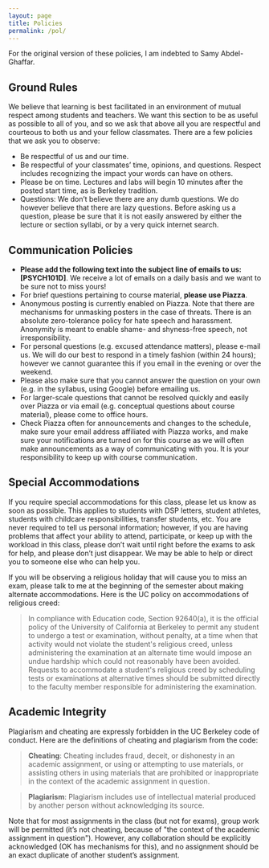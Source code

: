 ```yaml
---
layout: page
title: Policies
permalink: /pol/
---
```


For the original version of these policies,
I am indebted to Samy Abdel-Ghaffar.

## Ground Rules

We believe that learning is best facilitated in an environment of mutual respect among students and teachers.
We want this section to be as useful as possible to all of you, and so we ask that above all you are respectful and courteous to both us and your fellow classmates.
There are a few policies that we ask you to observe:
- Be respectful of us and our time.
- Be respectful of your classmates’ time, opinions, and questions. Respect includes recognizing the impact your words can have on others.
- Please be on time. Lectures and labs will begin 10 minutes after the posted start time, as is Berkeley tradition.
- Questions: We don’t believe there are any dumb questions. We do however believe that there are lazy questions. Before asking us a question, please be sure that it is not easily answered by either the lecture or section syllabi, or by a very quick internet search.


## Communication Policies

- **Please add the following text into the subject line of emails to us: [PSYCH101D]**.
We receive a lot of emails on a daily basis and we want to be sure not to miss yours!
- For brief questions pertaining to course material, **please use Piazza**.
- Anonymous posting is currently enabled on Piazza.
Note that there are mechanisms for unmasking posters in the case of threats.
There is an absolute zero-tolerance policy for hate speech and harassment.
Anonymity is meant to enable shame- and shyness-free speech, not irresponsibility.
- For personal questions (e.g. excused attendance matters), please e-mail us.
We will do our best to respond in a timely fashion (within 24 hours); however we cannot guarantee this if you email in the evening or over the weekend.
- Please also make sure that you cannot answer the question on your own (e.g. in the syllabus, using Google) before emailing us.
- For larger-scale questions that cannot be resolved quickly and easily over Piazza or via email (e.g. conceptual questions about course material), please come to office hours.
- Check Piazza often for announcements and changes to the schedule, make sure your email address affiliated with Piazza works, and make sure your notifications are turned on for this course as we will often make announcements as a way of communicating with you. It is your responsibility to keep up with course communication.

## Special Accommodations
If you require special accommodations for this class, please let us know as soon as possible.
This applies to students with DSP letters, student athletes, students with childcare responsibilities, transfer students, etc.
You are never required to tell us personal information; however, if you are having problems that affect your ability to attend, participate, or keep up with the workload in this class, please don’t wait until right before the exams to ask for help, and please don’t just disappear.
We may be able to help or direct you to someone else who can help you.

If you will be observing a religious holiday that will cause you to miss an exam, please talk to me at the beginning of the semester about making alternate accommodations.
Here is the UC policy on accommodations of religious creed:

> In compliance with Education code, Section 92640(a), it is the official policy of the University of California at Berkeley to permit any student to undergo a test or examination, without penalty, at a time when that activity would not violate the student's religious creed, unless administering the examination at an alternate time would impose an undue hardship which could not reasonably have been avoided. Requests to accommodate a student's religious creed by scheduling tests or examinations at alternative times should be submitted directly to the faculty member responsible for administering the examination.

## Academic Integrity
Plagiarism and cheating are expressly forbidden in the UC Berkeley code of conduct. Here are the definitions of cheating and plagiarism from the code:

> **Cheating**: Cheating includes fraud, deceit, or dishonesty in an academic assignment, or using or attempting to use materials, or assisting others in using materials that are prohibited or inappropriate in the context of the academic assignment in question.

> **Plagiarism**: Plagiarism includes use of intellectual material produced by another person without acknowledging its source.

Note that for most assignments in the class (but not for exams), group work will be permitted (it’s not cheating, because of "the context of the academic assignment in question").
However, any collaboration should be explicitly acknowledged (OK has mechanisms for this), and no assignment should be an exact duplicate of another student’s assignment.
